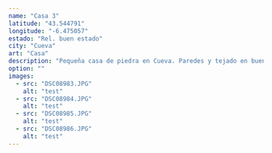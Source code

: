 ```yaml
---
name: "Casa 3"
latitude: "43.544791"
longitude: "-6.475057"
estado: "Rel. buen estado"
city: "Cueva"
art: "Casa"
description: "Pequeña casa de piedra en Cueva. Paredes y tejado en buen estado. Ventanas y puertas tapadas con tablas."
option: ""
images:
  - src: "DSC08983.JPG"
    alt: "test"
  - src: "DSC08984.JPG"
    alt: "test"
  - src: "DSC08985.JPG"
    alt: "test"
  - src: "DSC08986.JPG"
    alt: "test"
---
```

